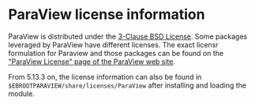 # ParaView license information

ParaView is distributed under the
[3-Clause BSD License](https://opensource.org/licenses/BSD-3-Clause).
Some packages leveraged by ParaView have different licenses.
The exact licensr formulation for Paraview and those packages can
be found on the 
["ParaView License" page of the ParaView web site](https://www.paraview.org/license/).

From 5.13.3 on, the license information can also be found in
`$EBROOTPARAVIEW/share/licenses/ParaView` after installing and loading the module.

